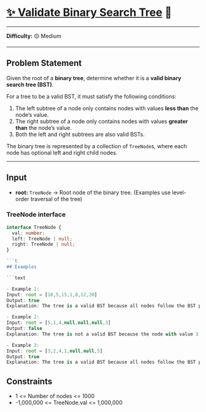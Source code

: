# [✨ Validate Binary Search Tree](https://www.greatfrontend.com/interviews/study/blind75/questions/algo/validate-bst) 🧩

---

**Difficulty:** 🟡 Medium  

---

## Problem Statement
Given the root of a **binary tree**, determine whether it is a **valid binary search tree (BST)**.  

For a tree to be a valid BST, it must satisfy the following conditions:  
1. The left subtree of a node only contains nodes with values **less than** the node’s value.  
2. The right subtree of a node only contains nodes with values **greater than** the node’s value.  
3. Both the left and right subtrees are also valid BSTs.  

The binary tree is represented by a collection of `TreeNode`s, where each node has optional left and right child nodes.

---

## Input
- **root:** `TreeNode` → Root node of the binary tree. (Examples use level-order traversal of the tree)

### TreeNode interface
```ts
interface TreeNode {
  val: number;
  left: TreeNode | null;
  right: TreeNode | null;
}

```t
## Examples

```text

- Example 1:
Input: root = [10,5,15,1,8,12,20]
Output: true
Explanation: The tree is a valid BST because all nodes follow the BST properties.

- Example 2:
Input: root = [5,1,4,null,null,null,3]
Output: false
Explanation: The tree is not a valid BST because the node with value 3 is in the right subtree of the node with value 4, which violates the BST property.

- Example 3:
Input: root = [3,2,4,1,null,null,5]
Output: true
Explanation: The tree is a valid BST because all nodes follow the BST properties.
```

## Constraints
- 1 <= Number of nodes <= 1000
- -1,000,000 <= TreeNode.val <= 1,000,000
